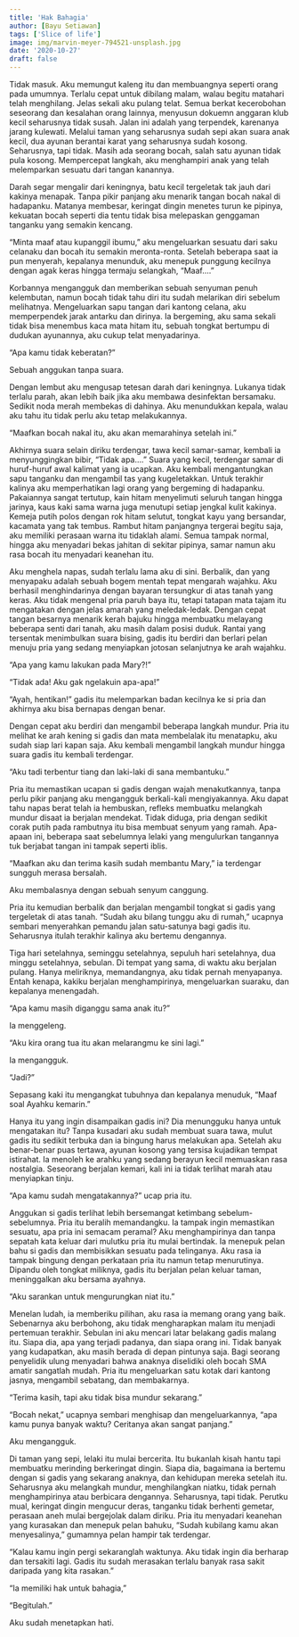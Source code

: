 ```yaml
---
title: 'Hak Bahagia'
author: [Bayu Setiawan]
tags: ['Slice of life']
image: img/marvin-meyer-794521-unsplash.jpg
date: '2020-10-27'
draft: false
---
```


Tidak masuk. Aku memungut kaleng itu dan membuangnya seperti orang pada umumnya. Terlalu cepat untuk dibilang malam, walau begitu matahari telah menghilang. Jelas sekali aku pulang telat. Semua berkat kecerobohan seseorang dan kesalahan orang lainnya, menyusun dokuemn anggaran klub kecil seharusnya tidak susah. Jalan ini adalah yang terpendek, karenanya jarang kulewati. Melalui taman yang seharusnya sudah sepi akan suara anak kecil, dua ayunan berantai karat yang seharusnya sudah kosong. Seharusnya, tapi tidak. Masih ada seorang bocah, salah satu ayunan tidak pula kosong. Mempercepat langkah, aku menghampiri anak yang telah melemparkan sesuatu dari tangan kanannya.

Darah segar mengalir dari keningnya, batu kecil tergeletak tak jauh dari kakinya menapak. Tanpa pikir panjang aku menarik tangan bocah nakal di hadapanku. Matanya membesar, keringat dingin menetes turun ke pipinya, kekuatan bocah seperti dia tentu tidak bisa melepaskan genggaman tanganku yang semakin kencang. 

“Minta maaf atau kupanggil ibumu,” aku mengeluarkan sesuatu dari saku celanaku dan bocah itu semakin meronta-ronta.
Setelah beberapa saat ia pun menyerah, kepalanya menunduk, aku menepuk punggung kecilnya dengan agak keras hingga termaju selangkah, “Maaf….”

Korbannya mengangguk dan memberikan sebuah senyuman penuh kelembutan, namun bocah tidak tahu diri itu sudah melarikan diri sebelum melihatnya. Mengeluarkan sapu tangan dari kantong celana, aku memperpendek jarak antarku dan dirinya. Ia bergeming, aku sama sekali tidak bisa menembus kaca mata hitam itu, sebuah tongkat bertumpu di dudukan ayunannya, aku cukup telat menyadarinya.

“Apa kamu tidak keberatan?”

Sebuah anggukan tanpa suara.

Dengan lembut aku mengusap tetesan darah dari keningnya. Lukanya tidak terlalu parah, akan lebih baik jika aku membawa desinfektan bersamaku. Sedikit noda merah membekas di dahinya. Aku menundukkan kepala, walau aku tahu itu tidak perlu aku tetap melakukannya.

“Maafkan bocah nakal itu, aku akan memarahinya setelah ini.”

Akhirnya suara selain diriku terdengar, tawa kecil samar-samar, kembali ia menyunggingkan bibir, “Tidak apa….”
Suara yang kecil, terdengar samar di huruf-huruf awal kalimat yang ia ucapkan. Aku kembali mengantungkan sapu tanganku dan mengambil tas yang kugeletakkan. Untuk terakhir kalinya aku memperhatikan lagi orang yang bergeming di hadapanku. Pakaiannya sangat tertutup, kain hitam menyelimuti seluruh tangan hingga jarinya, kaus kaki sama warna juga menutupi setiap jengkal kulit kakinya. Kemeja putih polos dengan rok hitam selutut, tongkat kayu yang bersandar, kacamata yang tak tembus. Rambut hitam panjangnya tergerai begitu saja, aku memiliki perasaan warna itu tidaklah alami. Semua tampak normal, hingga aku menyadari bekas jahitan di sekitar pipinya, samar namun aku rasa bocah itu menyadari keanehan itu.

Aku menghela napas, sudah terlalu lama aku di sini. Berbalik, dan yang menyapaku adalah sebuah bogem mentah tepat mengarah wajahku. Aku berhasil menghindarinya dengan bayaran tersungkur di atas tanah yang keras. Aku tidak mengenal pria paruh baya itu, tetapi tatapan mata tajam itu mengatakan dengan jelas amarah yang meledak-ledak. Dengan cepat tangan besarnya menarik kerah bajuku hingga membuatku melayang beberapa senti dari tanah, aku masih dalam posisi duduk. Rantai yang tersentak menimbulkan suara bising, gadis itu berdiri dan berlari pelan menuju pria yang sedang menyiapkan jotosan selanjutnya ke arah wajahku.

“Apa yang kamu lakukan pada Mary?!”

“Tidak ada! Aku gak ngelakuin apa-apa!”

“Ayah, hentikan!” gadis itu melemparkan badan kecilnya ke si pria dan akhirnya aku bisa bernapas dengan benar.

Dengan cepat aku berdiri dan mengambil beberapa langkah mundur. Pria itu melihat ke arah kening si gadis dan mata membelalak itu menatapku, aku sudah siap lari kapan saja. Aku kembali mengambil langkah mundur hingga suara gadis itu kembali terdengar.

“Aku tadi terbentur tiang dan laki-laki di sana membantuku.”

Pria itu memastikan ucapan si gadis dengan wajah menakutkannya, tanpa perlu pikir panjang aku mengangguk berkali-kali mengiyakannya. Aku dapat tahu napas berat telah ia hembuskan, refleks membuatku melangkah mundur disaat ia berjalan mendekat. Tidak diduga, pria dengan sedikit corak putih pada rambutnya itu bisa membuat senyum yang ramah. Apa-apaan ini, beberapa saat sebelumnya lelaki yang mengulurkan tangannya tuk berjabat tangan ini tampak seperti iblis.

“Maafkan aku dan terima kasih sudah membantu Mary,” ia terdengar sungguh merasa bersalah.

Aku membalasnya dengan sebuah senyum canggung.

Pria itu kemudian berbalik dan berjalan mengambil tongkat si gadis yang tergeletak di atas tanah. “Sudah aku bilang tunggu aku di rumah,” ucapnya sembari menyerahkan pemandu jalan satu-satunya bagi gadis itu.
Seharusnya itulah terakhir kalinya aku bertemu dengannya.

Tiga hari setelahnya, seminggu setelahnya, sepuluh hari setelahnya, dua minggu setelahnya, sebulan. Di tempat yang sama, di waktu aku berjalan pulang. Hanya meliriknya, memandangnya, aku tidak pernah menyapanya. Entah kenapa, kakiku berjalan menghampirinya, mengeluarkan suaraku, dan kepalanya menengadah.

“Apa kamu masih diganggu sama anak itu?”

Ia menggeleng.

“Aku kira orang tua itu akan melarangmu ke sini lagi.”

Ia mengangguk.

“Jadi?”

Sepasang kaki itu mengangkat tubuhnya dan kepalanya menuduk, “Maaf soal Ayahku kemarin.”

Hanya itu yang ingin disampaikan gadis ini? Dia menungguku hanya untuk mengatakan itu? Tanpa kusadari aku sudah membuat suara tawa, mulut gadis itu sedikit terbuka dan ia bingung harus melakukan apa. Setelah aku benar-benar puas tertawa, ayunan kosong yang tersisa kujadikan tempat istirahat. Ia menoleh ke arahku yang sedang berayun kecil memuaskan rasa nostalgia. Seseorang berjalan kemari, kali ini ia tidak terlihat marah atau menyiapkan tinju.

“Apa kamu sudah mengatakannya?” ucap pria itu.

Anggukan si gadis terlihat lebih bersemangat ketimbang sebelum-sebelumnya. Pria itu beralih memandangku. Ia tampak ingin memastikan sesuatu, apa pria ini semacam peramal? Aku menghampirinya dan tanpa sepatah kata keluar dari mulutku pria itu mulai bertindak. Ia menepuk pelan bahu si gadis dan membisikkan sesuatu pada telinganya. Aku rasa ia tampak bingung dengan perkataan pria itu namun tetap menurutinya. Dipandu oleh tongkat miliknya, gadis itu berjalan pelan keluar taman, meninggalkan aku bersama ayahnya.

“Aku sarankan untuk mengurungkan niat itu.”

Menelan ludah, ia memberiku pilihan, aku rasa ia memang orang yang baik. Sebenarnya aku berbohong, aku tidak mengharapkan malam itu menjadi pertemuan terakhir. Sebulan ini aku mencari latar belakang gadis malang itu. Siapa dia, apa yang terjadi padanya, dan siapa orang ini. Tidak banyak yang kudapatkan, aku masih berada di depan pintunya saja. Bagi seorang penyelidik ulung menyadari bahwa anaknya diselidiki oleh bocah SMA amatir sangatlah mudah. Pria itu mengeluarkan satu kotak dari kantong jasnya, mengambil sebatang, dan membakarnya.

“Terima kasih, tapi aku tidak bisa mundur sekarang.”

“Bocah nekat,” ucapnya sembari menghisap dan mengeluarkannya, “apa kamu punya banyak waktu? Ceritanya akan sangat panjang.”

Aku mengangguk.

Di taman yang sepi, lelaki itu mulai bercerita. Itu bukanlah kisah hantu tapi membuatku merinding berkeringat dingin. Siapa dia, bagaimana ia bertemu dengan si gadis yang sekarang anaknya, dan kehidupan mereka setelah itu. 
Seharusnya aku melangkah mundur, menghilangkan niatku, tidak pernah menghampirinya atau berbicara dengannya. Seharusnya, tapi tidak. Perutku mual, keringat dingin mengucur deras, tanganku tidak berhenti gemetar, perasaan aneh mulai bergejolak dalam diriku. Pria itu menyadari keanehan yang kurasakan dan menepuk pelan bahuku, “Sudah kubilang kamu akan menyesalinya,” gumamnya pelan hampir tak terdengar.

“Kalau kamu ingin pergi sekaranglah waktunya. Aku tidak ingin dia berharap dan tersakiti lagi. Gadis itu sudah merasakan terlalu banyak rasa sakit daripada yang kita rasakan.”

“Ia memiliki hak untuk bahagia,”

“Begitulah.”

Aku sudah menetapkan hati.
